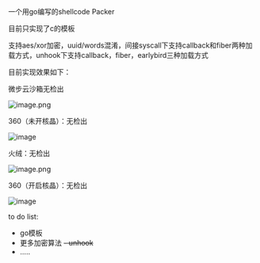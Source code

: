 一个用go编写的shellcode Packer

目前只实现了c的模板

支持aes/xor加密，uuid/words混淆，间接syscall下支持callback和fiber两种加载方式，unhook下支持callback，fiber，earlybird三种加载方式

目前实现效果如下：

微步云沙箱无检出

![image.png](https://cdn.nlark.com/yuque/0/2024/png/40360538/1711596621444-4b4ab40f-7327-481f-a5f8-ca2d39330db6.png#averageHue=%23a0dcba&clientId=u723e99f6-9ffc-4&from=paste&height=911&id=u10f5a780&originHeight=1367&originWidth=2549&originalType=binary&ratio=1.5&rotation=0&showTitle=false&size=218236&status=done&style=none&taskId=u85e7150f-15a5-4768-a501-f4ea03a3050&title=&width=1699.3333333333333)

360（未开核晶）：无检出

![image](https://github.com/fdx-xdf/goPacker/assets/117912115/c3dcf083-609e-4b55-87c1-8311e5d28a40)

火绒：无检出

![image.png](https://cdn.nlark.com/yuque/0/2024/png/40360538/1712452727509-f3c2d4b3-90ab-448d-9335-d8ac90a3a2a3.png#clientId=u990ef8ce-17ff-4&from=paste&height=413&id=uf773694c&originHeight=1493&originWidth=2560&originalType=binary&ratio=1.5&rotation=0&showTitle=false&size=267434&status=done&style=none&taskId=u6ef9bb21-ca36-407e-8485-d49cbc2d15d&title=&width=709)

360（开启核晶）：无检出

![image](https://github.com/fdx-xdf/goPacker/assets/117912115/d147accf-8d35-4286-9b28-ac0d6973c34e)

to do list:

- go模板
- 更多加密算法
~~- unhook~~
- .....
